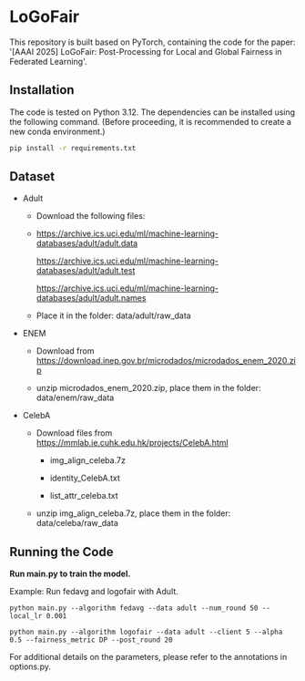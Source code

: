 

# LoGoFair

This repository is built based on PyTorch, containing the code for the paper: '[AAAI 2025] LoGoFair: Post-Processing for Local and Global Fairness in Federated Learning'.

## Installation

The code is tested on Python 3.12. The dependencies can be installed using the following command. (Before proceeding, it is recommended to create a new conda environment.)

```bash
pip install -r requirements.txt
```

## Dataset

- Adult
  
  - Download the following files:
  
  - https://archive.ics.uci.edu/ml/machine-learning-databases/adult/adult.data
    
    https://archive.ics.uci.edu/ml/machine-learning-databases/adult/adult.test
    
    https://archive.ics.uci.edu/ml/machine-learning-databases/adult/adult.names
  
  - Place it in the folder: data/adult/raw_data

- ENEM
  
  - Download from https://download.inep.gov.br/microdados/microdados_enem_2020.zip
  
  - unzip microdados_enem_2020.zip, place them in the folder: data/enem/raw_data

- CelebA
  
  - Download files from https://mmlab.ie.cuhk.edu.hk/projects/CelebA.html
    
    - img_align_celeba.7z
    
    - identity_CelebA.txt
    
    - list_attr_celeba.txt
  
  - unzip img_align_celeba.7z, place them in the folder: data/celeba/raw_data

## Running the Code

**Run main.py to train the model.**

Example: Run fedavg and logofair with Adult.

```
python main.py --algorithm fedavg --data adult --num_round 50 --local_lr 0.001

python main.py --algorithm logofair --data adult --client 5 --alpha 0.5 --fairness_metric DP --post_round 20
```

For additional details on the parameters, please refer to the annotations in options.py.

